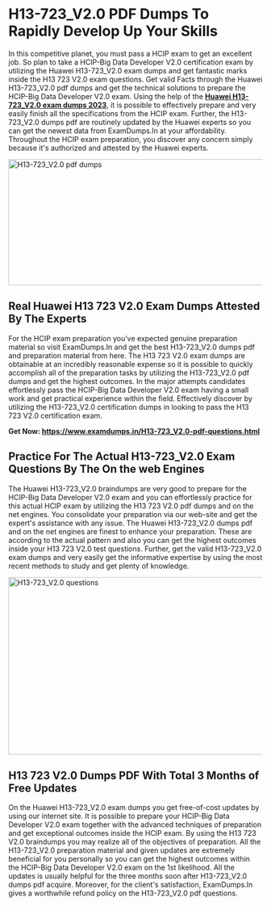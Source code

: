 <h1><strong>H13-723_V2.0 PDF Dumps To Rapidly Develop Up Your Skills</strong></h1>
<p>In this competitive planet, you must pass a HCIP exam to get an excellent job. So plan to take a HCIP-Big Data Developer V2.0 certification exam by utilizing the Huawei H13-723_V2.0 exam dumps and get fantastic marks inside the H13 723 V2.0 exam questions. Get valid Facts through the Huawei H13-723_V2.0 pdf dumps and get the technical solutions to prepare the HCIP-Big Data Developer V2.0 exam. Using the help of the <strong><a href="https://www.examdumps.in/H13-723_V2.0-pdf-questions.html">Huawei H13-723_V2.0 exam dumps 2023</a></strong>, it is possible to effectively prepare and very easily finish all the specifications from the HCIP exam. Further, the H13-723_V2.0 dumps pdf are routinely updated by the Huawei experts so you can get the newest data from ExamDumps.In at your affordability. Throughout the HCIP exam preparation, you discover any concern simply because it's authorized and attested by the Huawei experts.</p>
<p><img src="https://i.ibb.co/zxJwW90/Copy-of-Online-Classes-Twitter-header-post-Made-with-Poster-My-Wall-1.png" alt="H13-723_V2.0 pdf dumps" width="750" height="250" /></p>
<h2><strong>Real Huawei H13 723 V2.0 Exam Dumps Attested By The Experts</strong></h2>
<p>For the HCIP exam preparation you've expected genuine preparation material so visit ExamDumps.In and get the best H13-723_V2.0 dumps pdf and preparation material from here. The H13 723 V2.0 exam dumps are obtainable at an incredibly reasonable expense so it is possible to quickly accomplish all of the preparation tasks by utilizing the H13-723_V2.0 pdf dumps and get the highest outcomes. In the major attempts candidates effortlessly pass the HCIP-Big Data Developer V2.0 exam having a small work and get practical experience within the field. Effectively discover by utilizing the H13-723_V2.0 certification dumps in looking to pass the H13 723 V2.0 certification exam.</p>
<p><strong>Get Now:&nbsp;<a href="https://www.examdumps.in/H13-723_V2.0-pdf-questions.html">https://www.examdumps.in/H13-723_V2.0-pdf-questions.html</a></strong></p>
<h2><strong>Practice For The Actual H13-723_V2.0 Exam Questions By The On the web Engines</strong></h2>
<p>The Huawei H13-723_V2.0 braindumps are very good to prepare for the HCIP-Big Data Developer V2.0 exam and you can effortlessly practice for this actual HCIP exam by utilizing the H13 723 V2.0 pdf dumps and on the net engines. You consolidate your preparation via our web-site and get the expert's assistance with any issue. The Huawei H13-723_V2.0 dumps pdf and on the net engines are finest to enhance your preparation. These are according to the actual pattern and also you can get the highest outcomes inside your H13 723 V2.0 test questions. Further, get the valid H13-723_V2.0 exam dumps and very easily get the informative expertise by using the most recent methods to study and get plenty of knowledge.</p>
<p><a href="https://www.examdumps.in/H13-723_V2.0-pdf-questions.html"><img src="https://i.ibb.co/QkNtdwY/Copy-of-Zoom-Online-Classes-Facebook-Share-Po-Made-with-Poster-My-Wall-1.jpg" alt="H13-723_V2.0 questions" width="670" height="352" /></a></p>
<h2><strong>H13 723 V2.0 Dumps PDF With Total 3 Months of Free Updates</strong></h2>
<p>On the Huawei H13-723_V2.0 exam dumps you get free-of-cost updates by using our internet site. It is possible to prepare your HCIP-Big Data Developer V2.0 exam together with the advanced techniques of preparation and get exceptional outcomes inside the HCIP exam. By using the H13 723 V2.0 braindumps you may realize all of the objectives of preparation. All the H13-723_V2.0 preparation material and given updates are extremely beneficial for you personally so you can get the highest outcomes within the HCIP-Big Data Developer V2.0 exam on the 1st likelihood. All the updates is usually helpful for the three months soon after H13-723_V2.0 dumps pdf acquire. Moreover, for the client's satisfaction, ExamDumps.In gives a worthwhile refund policy on the H13-723_V2.0 pdf questions.</p>
